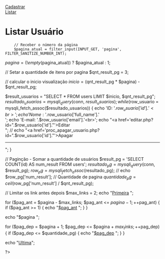 <?php
session_start();
include_once 'conexao.php';
?>
<!DOCTYPE html>
<html lang="pt-br">
	<head>
		<meta charset="utf-8">
		<title>CRUD - Listar</title>		
	</head>
	<body>
		<a href="cad_usuario.php">Cadastrar</a><br>
		<a href="index.php">Listar</a><br>
		<h1>Listar Usuário</h1>
		<?php
        if (isset($_SESSION['msg'])) {
            echo $_SESSION['msg'];
            unset($_SESSION['msg']);
        }

        // Receber o número da página
        $pagina_atual = filter_input(INPUT_GET, 'pagina', FILTER_SANITIZE_NUMBER_INT);
$pagina = (!empty($pagina_atual)) ? $pagina_atual : 1;

// Setar a quantidade de itens por pagina
$qnt_result_pg = 3;

// calcular o inicio visualização
$inicio = ($qnt_result_pg * $pagina) - $qnt_result_pg;

$result_usuarios = "SELECT * FROM users LIMIT $inicio, $qnt_result_pg";
$resultado_usuarios = mysqli_query($conn, $result_usuarios);
while ($row_usuario = mysqli_fetch_assoc($resultado_usuarios)) {
    echo 'ID: '.$row_usuario['id'].'<br>';
    echo 'Nome: '.$row_usuario['full_name'].'<br>';
    echo 'E-mail: '.$row_usuario['email'].'<br>';
    echo "<a href='editar.php?id=".$row_usuario['id']."'>Editar</a><br>";
    // echo "<a href='proc_apagar_usuario.php?id=".$row_usuario['id']."'>Apagar</a><br><hr>";
}

// Paginção - Somar a quantidade de usuários
$result_pg = 'SELECT COUNT(id) AS num_result FROM users';
$resultado_pg = mysqli_query($conn, $result_pg);
$row_pg = mysqli_fetch_assoc($resultado_pg);
// echo $row_pg['num_result'];
// Quantidade de pagina
$quantidade_pg = ceil($row_pg['num_result'] / $qnt_result_pg);

// Limitar os link antes depois
$max_links = 2;
echo "<a href='index.php?pagina=1'>Primeira</a> ";

for ($pag_ant = $pagina - $max_links; $pag_ant <= $pagina - 1; ++$pag_ant) {
    if ($pag_ant >= 1) {
        echo "<a href='index.php?pagina=$pag_ant'>$pag_ant</a> ";
    }
}

echo "$pagina ";

for ($pag_dep = $pagina + 1; $pag_dep <= $pagina + $max_links; ++$pag_dep) {
    if ($pag_dep <= $quantidade_pg) {
        echo "<a href='index.php?pagina=$pag_dep'>$pag_dep</a> ";
    }
}

echo "<a href='index.php?pagina=$quantidade_pg'>Ultima</a>";

?>		
	</body>
</html>